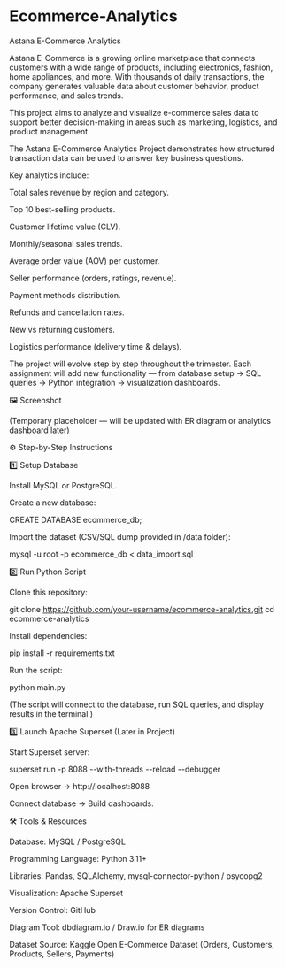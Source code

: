 # Ecommerce-Analytics 
Astana E-Commerce Analytics

Astana E-Commerce is a growing online marketplace that connects customers with a wide range of products, including electronics, fashion, home appliances, and more. With thousands of daily transactions, the company generates valuable data about customer behavior, product performance, and sales trends.

This project aims to analyze and visualize e-commerce sales data to support better decision-making in areas such as marketing, logistics, and product management.

The Astana E-Commerce Analytics Project demonstrates how structured transaction data can be used to answer key business questions.

Key analytics include:

Total sales revenue by region and category.

Top 10 best-selling products.

Customer lifetime value (CLV).

Monthly/seasonal sales trends.

Average order value (AOV) per customer.

Seller performance (orders, ratings, revenue).

Payment methods distribution.

Refunds and cancellation rates.

New vs returning customers.

Logistics performance (delivery time & delays).

The project will evolve step by step throughout the trimester. Each assignment will add new functionality — from database setup → SQL queries → Python integration → visualization dashboards.

🖼️ Screenshot

(Temporary placeholder — will be updated with ER diagram or analytics dashboard later)



⚙️ Step-by-Step Instructions

1️⃣ Setup Database

Install MySQL or PostgreSQL.

Create a new database:

CREATE DATABASE ecommerce_db;

Import the dataset (CSV/SQL dump provided in /data folder):

mysql -u root -p ecommerce_db < data_import.sql

2️⃣ Run Python Script

Clone this repository:

git clone https://github.com/your-username/ecommerce-analytics.git
cd ecommerce-analytics


Install dependencies:

pip install -r requirements.txt


Run the script:

python main.py


(The script will connect to the database, run SQL queries, and display results in the terminal.)

3️⃣ Launch Apache Superset (Later in Project)

Start Superset server:

superset run -p 8088 --with-threads --reload --debugger


Open browser → http://localhost:8088

Connect database → Build dashboards.


🛠️ Tools & Resources

Database: MySQL / PostgreSQL

Programming Language: Python 3.11+

Libraries: Pandas, SQLAlchemy, mysql-connector-python / psycopg2

Visualization: Apache Superset

Version Control: GitHub

Diagram Tool: dbdiagram.io / Draw.io for ER diagrams

Dataset Source: Kaggle Open E-Commerce Dataset (Orders, Customers, Products, Sellers, Payments)
